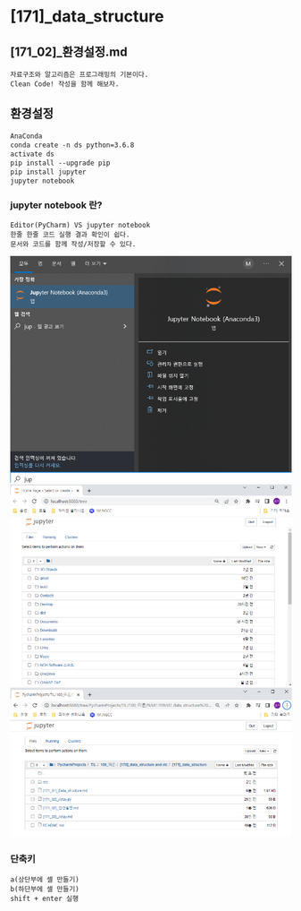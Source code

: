 # [171]_data_structure
## [171_02]_환경설정.md
    자료구조와 알고리즘은 프로그래밍의 기본이다.
    Clean Code! 작성을 함께 해보자.

## 환경설정
    AnaConda 
    conda create -n ds python=3.6.8
    activate ds 
    pip install --upgrade pip
    pip install jupyter
    jupyter notebook 

### jupyter notebook 란?
    Editor(PyCharm) VS jupyter notebook
    한줄 한줄 코드 실행 결과 확인이 쉽다.
    문서와 코드를 함께 작성/저장할 수 있다.


![img.png](rsc/171_02_환경설정_01.png)
![img.png](rsc/171_02_환경설정_02.png)
![img.png](rsc/171_02_환경설정_03.png)

### 단축키
    a(상단부에 셀 만들기)
    b(하단부에 셀 만들기)
    shift + enter 실행